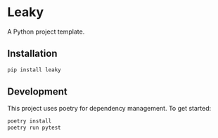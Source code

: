 # Leaky

A Python project template.

## Installation

```bash
pip install leaky
```

## Development

This project uses poetry for dependency management. To get started:

```bash
poetry install
poetry run pytest
```